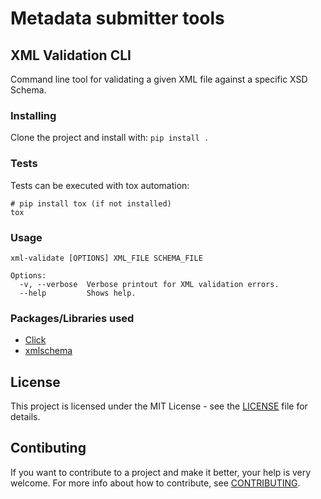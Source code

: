 # Metadata submitter tools

## XML Validation CLI

Command line tool for validating a given XML file against a specific XSD Schema.

### Installing

Clone the project and install with: `pip install .`

### Tests

Tests can be executed with tox automation:
```
# pip install tox (if not installed)
tox
```

### Usage

```
xml-validate [OPTIONS] XML_FILE SCHEMA_FILE

Options:
  -v, --verbose  Verbose printout for XML validation errors.
  --help         Shows help.
```

### Packages/Libraries used

* [Click](https://click.palletsprojects.com/en/7.x/)
* [xmlschema](https://xmlschema.readthedocs.io/en/latest/index.html)

## License

This project is licensed under the MIT License - see the [LICENSE](LICENSE) file for details.

## Contibuting

If you want to contribute to a project and make it better, your help is very welcome. For more info about how to contribute, see [CONTRIBUTING](CONTRIBUTING.md).
